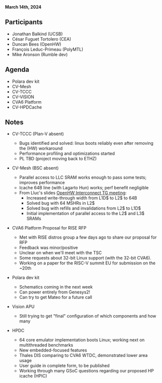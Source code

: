 **March 14th, 2024**

## Participants

* Jonathan Balkind (UCSB)
* César Fuguet Tortolero (CEA)
* Duncan Bees (OpenHW)
* François Leduc-Primeau (PolyMTL)
* Mike Aronson (Rumble dev)

## Agenda

* Polara dev kit
* CV-Mesh
* CV-TCCC
* CV-VISION
* CVA6 Platform
* CV-HPDCache

## Notes
* CV-TCCC (Plan-V absent)
  * Bugs identified and solved: linux boots reliably even after removing the (HW) workaround
  * Performance profiling and optimizations started
  * PL TBD (project moving back to ETHZ)

* CV-Mesh (BSC absent)
  * Parallel access to LLC SRAM works enough to pass some tests; improves performance
  * Icache 64B line (with Lagarto Hun) works; perf benefit negligible
  * From Lluc's slides [OpenHW Interconnect TG meeting](https://docs.google.com/presentation/d/1LFvKRvm41dBByQ3ggSxPmSjtocle79lkxbQn96ehQEU/edit?pli=1#slide=id.g2c2dc620106_0_13):
    * Increased write-through width from L1D$ to L2$ to 64B
    * Solved bug with 64 MSHRs in L2$
    * Solved bug with refills and invalidations from L2$ to L1D$
    * Initial implementation of parallel access to the L2$ and L3$ SRAMs

* CVA6 Platform Proposal for RISE RFP
  * Met with RISE distros group a few days ago to share our proposal for RFP
  * Feedback was minor/positive
  * Unclear on when we'll meet with the TSC
  * Some requests about 32-bit Linux support (with the 32-bit CVA6).
  * Working on a paper for the RISC-V summit EU for submission on the ~20th

* Polara dev kit
  * Schematics coming in the next week
  * Can power entirely from Genesys2!
  * Can try to get Mateo for a future call

* Vision APU
  * Still trying to get "final" configuration of which components and how many

* HPDC
  * 64 core emulator implementation boots Linux; working next on multithreaded benchmarks
  * New embedded-focused features
  * Thales DIS comparing to CVA6 WTDC, demonstrated lower area usage
  * User guide in complete form, to be published
  * Working through many GSoC questions regarding our proposed HP icache (HPIC)

